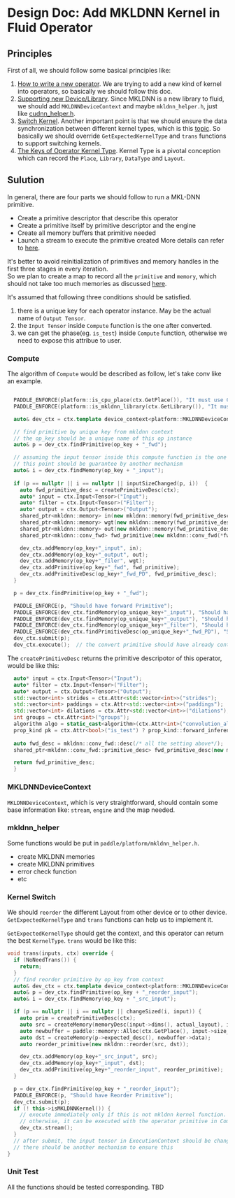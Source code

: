 # Design Doc: Add MKLDNN Kernel in Fluid Operator

## Principles

First of all, we should follow some basical principles like:
1.  [How to write a new operator](https://github.com/PaddlePaddle/Paddle/blob/develop/doc/howto/dev/new_op_en.md). We are trying to add a new kind of kernel into operators, so basically we should follow this doc.
2.  [Supporting new Device/Library](https://github.com/PaddlePaddle/Paddle/blob/develop/doc/design/support_new_device.md). Since MKLDNN is a new library to fluid, we should add `MKLDNNDeviceContext` and maybe `mkldnn_helper.h`, just like [cudnn_helper.h](https://github.com/PaddlePaddle/Paddle/blob/develop/paddle/platform/cudnn_helper.h).
3.  [Switch Kernel](https://github.com/PaddlePaddle/Paddle/blob/develop/doc/design/switch_kernel.md). Another important point is that we should ensure the data synchronization between different kernel types, which is this [topic](https://github.com/PaddlePaddle/Paddle/issues/6549). So basically we should override `GetExpectedKernelType` and `trans` functions to support switching kernels.
4.  [The Keys of Operator Kernel Type](https://github.com/PaddlePaddle/Paddle/blob/develop/doc/design/operator_kernel_type.md). Kernel Type is a pivotal conception which can record the `Place`, `Library`, `DataType` and `Layout`.

## Sulution

In general, there are four parts we should follow to run a MKL-DNN primitive.
-  Create a primitive descriptor that describe this operator
-  Create a primitive itself by primitive descriptor and the engine
-  Create all memory buffers that primitive needed
-  Launch a stream to execute the primitive created
More details can refer to [here](http://01org.github.io/mkl-dnn).

It's better to avoid reinitialization of primitives and memory handles in the first three stages in every iteration. \
So we plan to create a map to record all the `primitive` and `memory`, which should not take too much memories as discussed [here](https://github.com/PaddlePaddle/Paddle/issues/6822).

It's assumed that following three conditions should be satisfied.
1. there is a unique key for each operator instance. May be the actual name of `Output Tensor`.
2. the `Input Tensor` inside `Compute` function is the one after converted.
3. we can get the phase(eg. `is_test`) inside `Compute` function, otherwise we need to expose this attribue to user.

### Compute
The algorithm of `Compute` would be described as follow, let's take conv like an example.

```c++

  PADDLE_ENFORCE(platform::is_cpu_place(ctx.GetPlace()), "It must use CPUPlace.");
  PADDLE_ENFORCE(platform::is_mkldnn_library(ctx.GetLibrary()), "It must use MKLDNN Library.");

  auto& dev_ctx = ctx.template device_context<platform::MKLDNNDeviceContext>();

  // find primitive by unique key from mkldnn context
  // the op_key should be a unique name of this op instance
  auto& p = dev_ctx.findPrimitive(op_key + "_fwd");

  // assuming the input tensor inside this compute function is the one after converted
  // this point should be guarantee by another mechanism
  auto& i = dev_ctx.findMemory(op_key + "_input");
  
  if (p == nullptr || i == nullptr || inputSizeChanged(p, i))  {
    auto fwd_primitive_desc = createPrimitiveDesc(ctx);
    auto* input = ctx.Input<Tensor>("Input");
    auto* filter = ctx.Input<Tensor>("Filter");
    auto* output = ctx.Output<Tensor>("Output");
    shared_ptr<mkldnn::memory> in(new mkldnn::memory(fwd_primitive_desc->src_primitive_desc(), input->data<T>()));
    shared_ptr<mkldnn::memory> wgt(new mkldnn::memory(fwd_primitive_desc->weights_primitive_desc(), filter->data<T>()));
    shared_ptr<mkldnn::memory> out(new mkldnn::memory(fwd_primitive_desc->dst_primitive_desc(), output->mutable_data<T>(ctx.GetPlace())));
    shared_ptr<mkldnn::conv_fwd> fwd_primitive(new mkldnn::conv_fwd(*fwd_primitive_desc, *in, *wgt, *out));

    dev_ctx.addMemory(op_key+"_input", in);
    dev_ctx.addMemory(op_key+"_output", out);
    dev_ctx.addMemory(op_key+"_filer", wgt);
    dev_ctx.addPrimitive(op_key+"_fwd", fwd_primitive);
    dev_ctx.addPrimitiveDesc(op_key+"_fwd_PD", fwd_primitive_desc);
  }

  p = dev_ctx.findPrimitive(op_key + "_fwd");

  PADDLE_ENFORCE(p, "Should have forward Primitive");
  PADDLE_ENFORCE(dev_ctx.findMemory(op_unique_key+"_input"), "Should have input memory");
  PADDLE_ENFORCE(dev_ctx.findMemory(op_unique_key+"_output"), "Should have output memory");
  PADDLE_ENFORCE(dev_ctx.findMemory(op_unique_key+"_filter"), "Should have filter memory");
  PADDLE_ENFORCE(dev_ctx.findPrimitiveDesc(op_unique_key+"_fwd_PD"), "Should have forward PrimitiveDesc");
  dev_ctx.submit(p);
  dev_ctx.execute();  // the convert primitive should have already contained.

```

The `createPrimitiveDesc` returns the primitive descripotor of this operator, would be like this:
```c++
  auto* input = ctx.Input<Tensor>("Input");
  auto* filter = ctx.Input<Tensor>("Filter");
  auto* output = ctx.Output<Tensor>("Output");
  std::vector<int> strides = ctx.Attr<std::vector<int>>("strides");
  std::vector<int> paddings = ctx.Attr<std::vector<int>>("paddings");
  std::vector<int> dilations = ctx.Attr<std::vector<int>>("dilations");
  int groups = ctx.Attr<int>("groups");
  algorithm algo = static_cast<algorithm>(ctx.Attr<int>("convolution_algorithm_option"));
  prop_kind pk = ctx.Attr<bool>("is_test") ? prop_kind::forward_inference : prop_kind::forward_training;
    
  auto fwd_desc = mkldnn::conv_fwd::desc(/* all the setting above*/);
  shared_ptr<mkldnn::conv_fwd::primitive_desc> fwd_primitive_desc(new mkldnn::conv_fwd::primitive_desc(fwd_desc, ctx.getEngine()));

  return fwd_primitive_desc;
  }
```

### MKLDNNDeviceContext
`MKLDNNDeviceContext`, which is very straightforward, should contain some base information like: `stream`, `engine` and the map needed.


### mkldnn_helper
Some functions would be put in `paddle/platform/mkldnn_helper.h`.
- create MKLDNN memories
- create MKLDNN primitives
- error check function
- etc


### Kernel Switch
We should `reorder` the different Layout from other device or to other device. `GetExpectedKernelType` and `trans` functions can help us to implement it.

`GetExpectedKernelType` should get the context, and this operator can return the best `KernelType`. 
`trans` would be like this:

```c++
void trans(inputs, ctx) override {
  if (NoNeedTrans()) {
    return;
  }
  // find reorder primitive by op_key from context
  auto& dev_ctx = ctx.template device_context<platform::MKLDNNDeviceContext>();
  auto& p = dev_ctx.findPrimitive(op_key + "_reorder_input");
  auto& i = dev_ctx.findMemory(op_key + "_src_input");

  if (p == nullptr || i == nullptr || changeSized(i, input)) {
    auto prim = createPrimitiveDesc(ctx);
    auto src = createMemory(memoryDesc(input->dims(), actual_layout), input->data);
    auto newbuffer = paddle::memory::Alloc(ctx.GetPlace(), input->size_in_bytes());
    auto dst = createMemory(p->expected_desc(), newbuffer->data);
    auto reorder_primitive(new mkldnn::reorder(src, dst));

    dev_ctx.addMemory(op_key+"_src_input", src);
    dev_ctx.addMemory(op_key+"_input", dst);
    dev_ctx.addPrimitive(op_key+"_reorder_input", reorder_primitive);
  }

  p = dev_ctx.findPrimitive(op_key + "_reorder_input");
  PADDLE_ENFORCE(p, "Should have Reorder Primitive");
  dev_ctx.submit(p);
  if (! this->isMKLDNNKernel()) {
    // execute immediately only if this is not mkldnn kernel function.
    // otherwise, it can be executed with the operator primitive in Compute
    dev_ctx.stream();
  }
  // after submit, the input tensor in ExecutionContext should be changed as the converted one
  // there should be another mechanism to ensure this
}
```

### Unit Test
All the functions should be tested corresponding.
TBD
